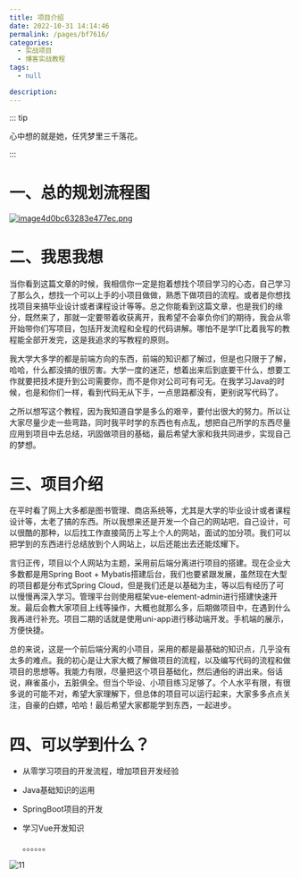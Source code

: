 ```yaml
---
title: 项目介绍
date: 2022-10-31 14:14:46
permalink: /pages/bf7616/
categories: 
  - 实战项目
  - 博客实战教程
tags: 
  - null

description: 
---
```




::: tip

心中想的就是她，任凭梦里三千落花。

:::



# 一、总的规划流程图

[![image4d0bc63283e477ec.png](https://pic.zhaotu.me/2023/02/28/image4d0bc63283e477ec.png)](https://zhaotu.me/image/lTQUZ)

# 二、我思我想

当你看到这篇文章的时候，我相信你一定是抱着想找个项目学习的心态，自己学习了那么久，想找一个可以上手的小项目做做，熟悉下做项目的流程。或者是你想找找项目来搞毕业设计或者课程设计等等。总之你能看到这篇文章，也是我们的缘分，既然来了，那就一定要带着收获离开，我希望不会辜负你们的期待，我会从零开始带你们写项目，包括开发流程和全程的代码讲解。哪怕不是学IT比着我写的教程能全部开发完，这是我追求的写教程的原则。

我大学大多学的都是前端方向的东西，前端的知识都了解过，但是也只限于了解，哈哈，什么都没搞的很厉害。大学一度的迷茫，想着出来后到底要干什么，想要工作就要把技术提升到公司需要你，而不是你对公司可有可无。在我学习Java的时候，也是和你们一样，看到代码无从下手，一点思路都没有，更别说写代码了。

之所以想写这个教程，因为我知道自学是多么的艰辛，要付出很大的努力。所以让大家尽量少走一些弯路，同时我平时学的东西也有点乱，想把自己所学的东西尽量应用到项目中去总结，巩固做项目的基础，最后希望大家和我共同进步，实现自己的梦想。



# 三、项目介绍

在平时看了网上大多都是图书管理、商店系统等，尤其是大学的毕业设计或者课程设计等，太老了搞的东西。所以我想来还是开发一个自己的网站吧，自己设计，可以很酷的那种，以后找工作直接简历上写上个人的网站，面试的加分项。我们可以把学到的东西进行总结放到个人网站上，以后还能出去还能炫耀下。

言归正传，项目以个人网站为主题，采用前后端分离进行项目的搭建。现在企业大多数都是用Spring Boot + Mybatis搭建后台，我们也要紧跟发展，虽然现在大型的项目都是分布式Spring Cloud，但是我们还是以基础为主，等以后有经历了可以慢慢再深入学习。管理平台则使用框架vue-element-admin进行搭建快速开发。最后会教大家项目上线等操作，大概也就那么多，后期做项目中，在遇到什么我再进行补充。项目二期的话就是使用uni-app进行移动端开发。手机端的展示，方便快捷。

总的来说，这是一个前后端分离的小项目，采用的都是最基础的知识点，几乎没有太多的难点。我的初心是让大家大概了解做项目的流程，以及编写代码的流程和做项目的思想等。我能力有限，尽量把这个项目基础化，然后通俗的讲出来。俗话说，麻雀虽小，五脏俱全。但当个毕设、小项目练习足够了。个人水平有限，有很多说的可能不对，希望大家理解下，但总体的项目可以运行起来，大家多多点点关注，自豪的白嫖，哈哈！最后希望大家都能学到东西，一起进步。



# 四、可以学到什么？

- 从零学习项目的开发流程，增加项目开发经验

- Java基础知识的运用

- SpringBoot项目的开发

- 学习Vue开发知识

  。。。。。。
  
  

![11](https://pic.zhaotu.me/2023/02/28/imagec9b6ba87da702b78.png)

